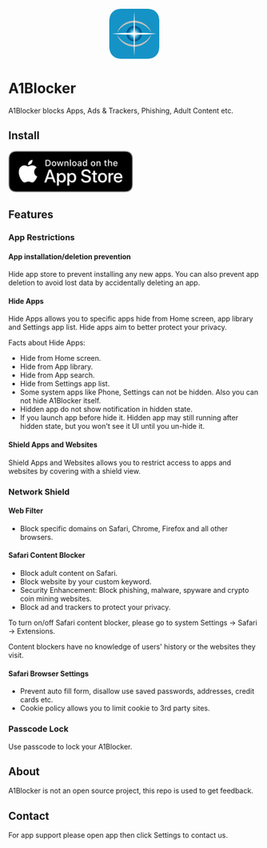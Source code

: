<p align="center"> 
  <a href="https://apps.apple.com/app/id1645472970">
    <img src="static/a1blocker.png" alt="A1Blocker" style="width: 100px; height: 100px;"/>
  </a>
</p>

# A1Blocker

A1Blocker blocks Apps, Ads &amp; Trackers, Phishing, Adult Content etc.

## Install

<a href="https://apps.apple.com/app/id1645472970" style="display: inline-block; overflow: hidden; border-radius: 13px; width: 250px; height: 83px;">
  <img src="static/appstore.svg" alt="Download on the App Store" style="border-radius: 13px; width: 250px; height: 83px;">
</a>

## Features

### App Restrictions

#### App installation/deletion prevention

Hide app store to prevent installing any new apps. You can also prevent app deletion to avoid lost data by accidentally deleting an app.

#### Hide Apps

Hide Apps allows you to specific apps hide from Home screen, app library and Settings app list. Hide apps aim to better protect your privacy.

Facts about Hide Apps:

- Hide from Home screen.
- Hide from App library.
- Hide from App search.
- Hide from Settings app list.
- Some system apps like Phone, Settings can not be hidden. Also you can not hide A1Blocker itself.
- Hidden app do not show notification in hidden state.
- If you launch app before hide it.
  Hidden app may still running after hidden state, but you won't see it UI until you un-hide it.

#### Shield Apps and Websites

Shield Apps and Websites allows you to restrict access to apps and websites by covering with a shield view.

### Network Shield

#### Web Filter

- Block specific domains on Safari, Chrome, Firefox and all other browsers.

#### Safari Content Blocker

- Block adult content on Safari.
- Block website by your custom keyword.
- Security Enhancement: Block phishing, malware, spyware and crypto coin mining websites.
- Block ad and trackers to protect your privacy.

To turn on/off Safari content blocker, please go to system Settings -> Safari -> Extensions.

Content blockers have no knowledge of users' history or the websites they visit.

#### Safari Browser Settings

- Prevent auto fill form, disallow use saved passwords, addresses, credit cards etc.
- Cookie policy allows you to limit cookie to 3rd party sites.

### Passcode Lock

Use passcode to lock your A1Blocker.

## About

A1Blocker is not an open source project, this repo is used to get feedback.

## Contact

For app support please open app then click Settings to contact us.
